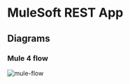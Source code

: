 # MuleSoft REST App
## Diagrams
### Mule 4 flow
![mule-flow](https://github.com/user-attachments/assets/d04e4732-f616-4a4f-b45d-f5b2757cfda9)
